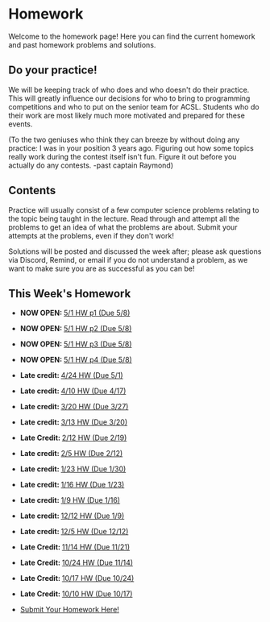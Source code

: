# Homework

Welcome to the homework page! Here you can find the current homework and past homework problems and solutions.

## Do your practice!

We will be keeping track of who does and who doesn't do their practice. This will greatly influence our decisions
for who to bring to programming competitions and who to put on the senior team for ACSL. Students who
do their work are most likely much more motivated and prepared for these events.

(To the two geniuses who think they can breeze by without doing any practice: I was in your position 3 years ago. Figuring out how
some topics really work during the contest itself isn't fun. Figure it out before you actually do any contests. -past captain Raymond)

## Contents

Practice will usually consist of a few computer science problems relating to the topic being taught in the lecture. Read through and attempt all the problems to get an idea of what the problems are about. Submit your attempts at the problems, even if they don't work!

Solutions will be posted and discussed the week after; please ask questions via Discord, Remind, or email if you do not understand a problem, as we want to make sure you are as successful as you can be!

## This Week's Homework
* <b>NOW OPEN: </b><a href="https://docs.google.com/document/d/1ND80Jd_qoD4JjM7nn0-PuGCaLcZsYNHFBeMlbkHq0A4/edit?usp=sharing">5/1 HW p1 (Due 5/8)</a>

* <b>NOW OPEN: </b><a href="https://docs.google.com/document/d/1JHdxm2hT_eJuTTMBDAjCKocDSUbQO34lAJM87eoqm9w/edit?usp=sharing">5/1 HW p2 (Due 5/8)</a>

* <b>NOW OPEN: </b><a href="https://docs.google.com/document/d/1cWuCmKhH1irKFKX2yIFsRcmQ1h-X1ZuTIvrZi4ayrZo/edit?usp=sharing">5/1 HW p3 (Due 5/8)</a>

* <b>NOW OPEN: </b><a href="https://docs.google.com/document/d/14OdT_9ppu-CXAxW5-ExoEwcejlhuyg2_SsrOQcCvYOc/edit?usp=sharing">5/1 HW p4 (Due 5/8)</a>

* <b>Late credit: </b><a href="https://docs.google.com/document/d/1XhTzEqJo_guStr_GXmszA6fmXTV4QJOOZY0tVKJDAXc/edit?usp=sharing">4/24 HW (Due 5/1)</a>

* <b>Late credit: </b><a href="https://docs.google.com/document/d/1CYzUUnY5eaPaqMUTAxoRmIK0kdb1QH6awpPBU98KD9w/edit?usp=sharing">4/10 HW (Due 4/17)</a>

* <b>Late credit: </b><a href="https://docs.google.com/document/d/1TvtGwYS0t0QpGX-7rkTO5OEuMwc9PpzgwVBNYvfy3Dk/edit?usp=sharing">3/20 HW (Due 3/27)</a>

* <b>Late credit: </b><a href="https://docs.google.com/document/d/1OpnssUZOVK6Yasux1dX564lfQZo-I5PPWbiL0H_pCYU/edit?usp=sharing">3/13 HW (Due 3/20)</a>

* <b>Late Credit: </b><a href="https://docs.google.com/document/d/1I6KqHwcIttjWgzWU1dcTwqZzpsxtQX7ThN27Mszs-Ns/edit?usp=sharing">2/12 HW (Due 2/19)</a>

* <b>Late credit: </b><a href="https://docs.google.com/document/d/1hjyFAMP6lBYPlpIPtVPR0FpVYoutgVdchuDL4uFfOFY/edit?usp=sharing">2/5 HW (Due 2/12)</a>

* <b>Late credit: </b><a href="https://docs.google.com/document/d/1PQxHAm3nrMiK_7uA_bAB-3P7V1BOfweOc9d7K9VnTVo/edit?usp=sharing">1/23 HW (Due 1/30)</a>

* <b>Late credit: </b><a href="https://docs.google.com/document/d/1hu9XFlEH-EIDLnMa3X2TjrnUJFe3iain47uyMN8r47E/edit?usp=sharing">1/16 HW (Due 1/23)</a>

* <b>Late credit: </b><a href="https://docs.google.com/document/d/1mwioFj3vgovJcq_3SekpC5nZtdmEGIv3hyTF8MlfvUs/edit?usp=sharing">1/9 HW (Due 1/16)</a>

* <b>Late credit: </b><a href="https://docs.google.com/document/d/1JehNm836OV0TgL91Cc47Y122Nu1LZgVk0tqAHABQekA/edit?usp=sharing">12/12 HW (Due 1/9)</a>

* <b>Late credit: </b><a href="https://docs.google.com/document/d/1I8wlOh1Zlkxj8n_HLHZh3yoEdOHt1RntlaBH893l3EI/edit?usp=sharing">12/5 HW (Due 12/12)</a>
* <b>Late Credit: </b><a href="https://docs.google.com/document/d/1hYdEfx0d0jIAO_SNnTpHOZjoahROkJy99ysSPES4QsY/edit?usp=sharing">11/14 HW (Due 11/21)</a>
* <b>Late Credit: </b><a href="https://docs.google.com/document/d/1JNt6Q27Iiub0rqPgVGmDF7aEOQMUDA8TCbEKrqtrR5M/edit?usp=sharing">10/24 HW (Due 11/14)</a>
* <b>Late Credit: </b><a href="https://docs.google.com/document/d/1U9MV-tQB-vR4eFZzUX0LutQ2RWibOSXUxPOpohmsEuQ/edit?usp=sharing">10/17 HW (Due 10/24)</a>
* <b>Late Credit: </b><a href="https://docs.google.com/document/d/1JAVdSBaGu4RhWUbUwuzANAzY8XISLwQ7wrqGTKJPFu0/edit?usp=sharing">10/10 HW (Due 10/17)</a>
* <a href="https://forms.gle/4i87R73VP4UFeesaA" target="_blank" rel="noopener noreferrer">Submit Your Homework Here!</a>
